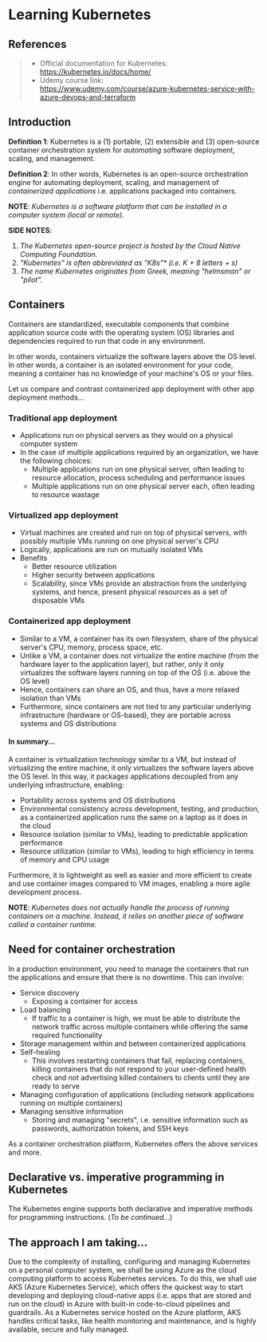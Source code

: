 
# Learning Kubernetes
## References
> - Official documentation for Kubernetes:<br>https://kubernetes.io/docs/home/
> - Udemy course link:<br>https://www.udemy.com/course/azure-kubernetes-service-with-azure-devops-and-terraform 

## Introduction
**Definition 1**: Kubernetes is a (1) portable, (2) extensible and (3) open-source container orchestration system for _automating_ software deployment, scaling, and management.

**Definition 2**: In other words, Kubernetes is an open-source orchestration engine for automating deployment, scaling, and management of _containerized applications_ i.e. applications packaged into containers.

**NOTE**: _Kubernetes is a software platform that can be installed in a computer system (local or remote)._

**SIDE NOTES**:

1.  _The Kubernetes open-source project is hosted by the Cloud Native Computing Foundation._
2. _"Kubernetes" is often abbreviated as "K8s"* (*i.e. K + 8 letters + s*)_
3.  _The name Kubernetes originates from Greek, meaning "helmsman" or "pilot"._

## Containers
Containers are standardized, executable components that combine application source code with the operating system (OS) libraries and dependencies required to run that code in any environment.

In other words, containers virtualize the software layers above the OS level. In other words, a container is an isolated environment for your code, meaning a container has no knowledge of your machine's OS or your files.

Let us compare and contrast containerized app deployment with other app deployment methods...

### Traditional app deployment

- Applications run on physical servers as they would on a physical computer system
- In the case of multiple applications required by an organization, we have the following choices:
	- Multiple applications run on one physical server, often leading to resource allocation, process scheduling and performance issues
	- Multiple applications run on one physical server each, often leading to resource wastage

### Virtualized app deployment

- Virtual machines are created and run on top of physical servers, with possibly multiple VMs running on one physical server's CPU
- Logically, applications are run on mutually isolated VMs
- Benefits
	- Better resource utilization
	- Higher security between applications
	- Scalability, since VMs provide an abstraction from the underlying systems, and hence, present physical resources as a set of disposable VMs

### Containerized app deployment

- Similar to a VM, a container has its own filesystem, share of the physical server's CPU, memory, process space, etc.
- Unlike a VM, a container does not virtualize the entire machine (from the hardware layer to the application layer), but rather, only it only virtualizes the software layers running on top of the OS (i.e. above the OS level)
- Hence, containers can share an OS, and thus, have a more relaxed isolation than VMs
- Furthermore, since containers are not tied to any particular underlying infrastructure (hardware or OS-based), they are portable across systems and OS distributions

#### In summary...
A container is virtualization technology similar to a VM, but instead of virtualizing the entire machine, it only virtualizes the software layers above the OS level. In this way, it packages applications decoupled from any underlying infrastructure, enabling:

- Portability across systems and OS distributions
- Environmental consistency across development, testing, and production, as a containerized application runs the same on a laptop as it does in the cloud
- Resource isolation (similar to VMs), leading to predictable application performance
-   Resource utilization (similar to VMs), leading to high efficiency in terms of memory and CPU usage

Furthermore, it is lightweight as well as easier and more efficient to create and use container images compared to VM images, enabling a more agile development process.

**NOTE**: _Kubernetes does not actually handle the process of running containers on a machine. Instead, it relies on another piece of software called a container runtime._

## Need for container orchestration
In a production environment, you need to manage the containers that run the applications and ensure that there is no downtime. This can involve:

- Service discovery
	- Exposing a container for access
- Load balancing
	- If traffic to a container is high, we must be able to distribute the network traffic across multiple containers while offering the same required functionality
- Storage management within and between containerized applications
- Self-healing
	- This involves restarting containers that fail, replacing containers, killing containers that do not respond to your user-defined health check and not advertising killed containers to clients until they are ready to serve
- Managing configuration of applications (including network applications running on multiple containers)
- Managing sensitive information
	- Storing and managing "secrets", i.e. sensitive information such as passwords, authorization tokens, and SSH keys

As a container orchestration platform, Kubernetes offers the above services and more.

## Declarative vs. imperative programming in Kubernetes
The Kubernetes engine supports both declarative and imperative methods for programming instructions. (_To be continued..._)

## The approach I am taking...
Due to the complexity of installing, configuring and managing Kubernetes on a personal computer system, we shall be using Azure as the cloud computing platform to access Kubernetes services. To do this, we shall use AKS (Azure Kubernetes Service), which offers the quickest way to start developing and deploying cloud-native apps (i.e. apps that are stored and run on the cloud) in Azure with built-in code-to-cloud pipelines and guardrails. As a Kubernetes service hosted on the Azure platform, AKS handles critical tasks, like health monitoring and maintenance, and is highly available, secure and fully managed.
